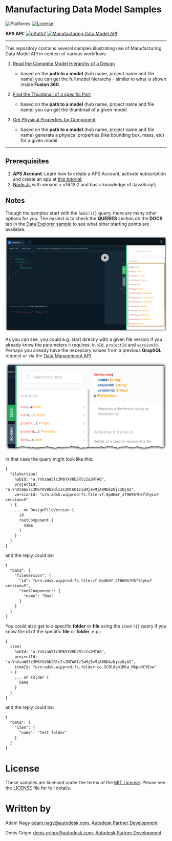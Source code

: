 # Manufacturing Data Model Samples

![Platforms](https://img.shields.io/badge/platform-windows%20%7C%20osx%20%7C%20linux-lightgray.svg)
[![License](http://img.shields.io/:license-mit-blue.svg)](http://opensource.org/licenses/MIT)


**APS API:** [![oAuth2](https://img.shields.io/badge/oAuth2-v2-green.svg)](https://aps.autodesk.com/en/docs/oauth/v1/developers_guide/overview/)
[![Manufacturing Data Model API](https://img.shields.io/badge/Manufacturing%20Data%20Model-v2-orange)](https://aps.autodesk.com/developer/overview/manufacturing-data-model-api)

---

This repository contains several samples illustrating use of Manufacturing Data Model API in context of various workflows:

1. [Read the Complete Model Hierarchy of a Design](./1.Read%20the%20Complete%20Model%20Hierarchy%20of%20a%20Design) 

   -  based on the **path to a model** (hub name, project name and file name) you can get the full model hierarchy - similar to what is shown inside **Fusion 360**.

2. [Find the Thumbnail of a specific Part](./2.Find%20the%20Thumbnail%20of%20a%20specific%20Part)
   
	-  based on the **path to a model** (hub name, project name and file name) you can get the thumbnail of a given model.

3. [Get Physical Properties for Component](./3.Get%20Physical%20Properties%20for%20Component)
   
	-  based on the **path to a model** (hub name, project name and file name) generate a physical properties (like bounding box, mass, etc) for a given model.

---

## Prerequisites
1. **APS Account**: Learn how to create a APS Account, activate subscription and create an app at [this tutorial](https://tutorials.autodesk.io/);
2. [Node.Js](https://nodejs.org) with version > v16.13.2 and basic knowledge of JavaScript;


## Notes

Though the samples start with the `hubs(){}` query, there are many other options for you. The easiest is to check the **QUERIES** section on the **DOCS** tab in the [Data Explorer sample](https://github.com/autodesk-platform-services/aps-data-explorer) to see what other starting points are available.

![thumbnail](./readme/queries.png)

As you can see, you could e.g. start directly with a given file version if you already know the parameters it requires: `hubId`, `projectId` and `versionId`. Perhaps you already have the necessary values from a previous **GraphQL** request or via the [Data Management API](https://aps.autodesk.com/en/docs/data/v2/developers_guide/overview/) 

![Query](./readme/fileversions.png)

In that case the query might look like this:

```
{
  fileVersion(
    hubId: "a.YnVzaW5lc3M6YXV0b2Rlc2s2MTA0",
    projectId: "a.YnVzaW5lc3M6YXV0b2Rlc2s2MTA0IzIwMjIwMjA0NDkzNjczNjA2",
    versionId: "urn:adsk.wipprod:fs.file:vf.0pdKmY_sTHW957H5fthyLw?version=5"
  ) {
    ... on DesignFileVersion {
      id
      rootComponent {
        name
      }
    }
  }
}
```
and the reply could be:
```
{
  "data": {
    "fileVersion": {
      "id": "urn:adsk.wipprod:fs.file:vf.0pdKmY_sTHW957H5fthyLw?version=5",
      "rootComponent": {
        "name": "Box"
      }
    }
  }
}
```

You could also get to a specific **folder** or **file** using the `item(){}` query if you know the id of the specific **file** or **folder**, e.g.:
```
{
  item(
    hubId: "a.YnVzaW5lc3M6YXV0b2Rlc2s2MTA0",
    projectId: "a.YnVzaW5lc3M6YXV0b2Rlc2s2MTA0IzIwMjIwMjA0NDkzNjczNjA2",
    itemId: "urn:adsk.wipprod:fs.folder:co.SC8l0gh1RKa_MkpcNCYExw"
  ) {
    ... on Folder {
      name
    }
  }
}
```
and the reply could be:
```
{
  "data": {
    "item": {
      "name": "Test folder"
    }
  }
}
```

# License

These samples are licensed under the terms of the [MIT License](http://opensource.org/licenses/MIT). Please see the [LICENSE](LICENSE) file for full details.

# Written by

Adam Nagy [adam.nagy@autodesk.com](adam.nagy@autodesk.com), [Autodesk Partner Development](http://aps.autodesk.com)

Denis Grigor [denis.grigor@autodesk.com](denis.grigor@autodesk.com), [Autodesk Partner Development](http://aps.autodesk.com)
